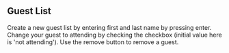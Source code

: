 ## Guest List

Create a new guest list by entering first and last name by pressing enter.
Change your guest to attending by checking the checkbox (initial value here is 'not attending').
Use the remove button to remove a guest.
